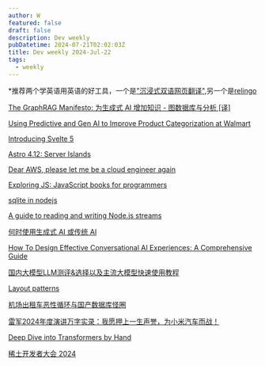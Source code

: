```yaml
---
author: W
featured: false
draft: false
description: Dev weekly
pubDatetime: 2024-07-21T02:02:03Z
title: Dev weekly 2024-Jul-22
tags:
  - weekly
---
```


\*推荐两个学英语用英语的好工具，一个是["沉浸式双语网页翻译"](https://github.com/immersive-translate/immersive-translate),另一个是[relingo](https://relingo.net/en)

[The GraphRAG Manifesto: 为生成式 AI 增加知识 - 图数据库与分析 [译]](https://baoyu.io/translations/rag/the-graphrag-manifesto-adding-knowledge-to-genai)

[Using Predictive and Gen AI to Improve Product Categorization at Walmart](https://medium.com/walmartglobaltech/using-predictive-and-gen-ai-to-improve-product-categorization-at-walmart-dc9821c6a481)

[Introducing Svelte 5](https://frontendmasters.com/blog/introducing-svelte-5/)

[Astro 4.12: Server Islands](https://astro.build/blog/astro-4120/)

[Dear AWS, please let me be a cloud engineer again](https://lucvandonkersgoed.com/2024/07/13/dear-aws-please-let-me-be-a-cloud-engineer-again/)

[Exploring JS: JavaScript books for programmers](https://exploringjs.com/)

[sqlite in nodejs](https://nodejs.org/api/sqlite.html)

[A guide to reading and writing Node.js streams](https://blog.platformatic.dev/a-guide-to-reading-and-writing-nodejs-streams)

[何时使用生成式 AI 或传统 AI](https://cloud.google.com/docs/ai-ml/generative-ai/generative-ai-or-traditional-ai?hl=zh-cn&utm_source=pocket_shared)

[How To Design Effective Conversational AI Experiences: A Comprehensive Guide](https://www.smashingmagazine.com/2024/07/how-design-effective-conversational-ai-experiences-guide/)

[国内大模型LLM测评&选择以及主流大模型快速使用教程](https://mp.weixin.qq.com/s/ENGB1Z-eakom3C9BC8JOcQ)

[Layout patterns](https://web.dev/patterns/layout/)

[机场出租车恶性循环与国产数据库怪圈](https://mp.weixin.qq.com/s/uccjOkAR1zgur6tftHkzMg)

[雷军2024年度演讲万字实录：我愿押上一生声誉，为小米汽车而战！](https://mp.weixin.qq.com/s/5xGUXTu-r_uOfaDpWcyt5g)

[Deep Dive into Transformers by Hand](https://towardsdatascience.com/deep-dive-into-transformers-by-hand-%EF%B8%8E-68b8be4bd813)

[稀土开发者大会 2024](https://conf.juejin.cn/xdc2024/)

[]()

[]()

[]()

[]()

[]()

[]()

[]()

[]()

[]()

[]()

[]()

[]()

[]()

[]()

[]()

[]()

[]()

[]()

[]()

[]()

[]()

[]()

[]()

[]()

[]()

[]()

[]()

[]()

[]()

[]()

[]()

